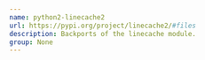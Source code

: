 ```yaml
---
name: python2-linecache2
url: https://pypi.org/project/linecache2/#files
description: Backports of the linecache module.
group: None
---
```

